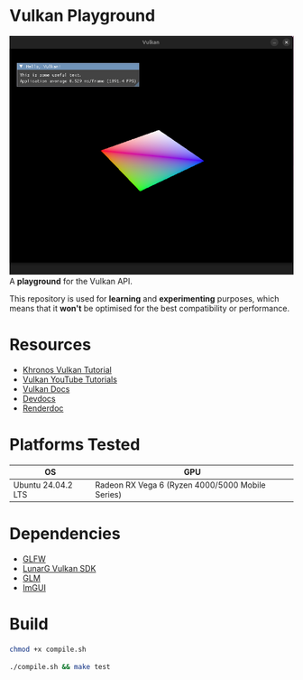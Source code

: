 # Vulkan Playground
![alt text](image.png)
A **playground** for the Vulkan API. 

This repository is used for **learning** and **experimenting** purposes, which means that it **won't** be optimised 
for the best compatibility or performance.


# Resources

- [Khronos Vulkan Tutorial](https://docs.vulkan.org/tutorial/latest/00_Introduction.html)
- [Vulkan YouTube Tutorials](https://www.youtube.com/playlist?list=PL8327DO66nu9qYVKLDmdLW_84-yE4auCR)
- [Vulkan Docs](https://docs.vulkan.org/spec/latest/chapters/fundamentals.html)
- [Devdocs](https://devdocs.io/vulkan/)
- [Renderdoc](https://renderdoc.org/)


# Platforms Tested

| OS                 | GPU                                              |
|--------------------|--------------------------------------------------|
| Ubuntu 24.04.2 LTS | Radeon RX Vega 6 (Ryzen 4000/5000 Mobile Series) |


# Dependencies

- [GLFW](https://www.glfw.org/)
- [LunarG Vulkan SDK](https://www.lunarg.com/vulkan-sdk/)
- [GLM](https://github.com/g-truc/glm)
- [ImGUI](https://github.com/ocornut/imgui)


# Build

```bash
chmod +x compile.sh
```

```bash
./compile.sh && make test
```
